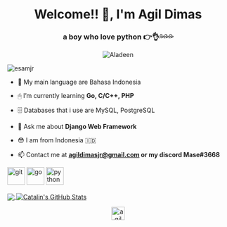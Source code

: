 <h1 align="center">Welcome!! 👋, I'm Agil Dimas</h1>
<h3 align="center">a boy who love python 👉👌💦💦💦</h3>
<p align="center"> <img src="https://media1.tenor.com/images/cbf8697e24585aef31474aa46468e785/tenor.gif?itemid=7353334" alt="Aladeen" /> </p>
<p align="left"> <img src="https://komarev.com/ghpvc/?username=esamjr" alt="esamjr" /> </p>

- 👀 My main language are Bahasa Indonesia

- 🖱 I’m currently learning **Go, C/C++, PHP**

- 🗄 Databases that i use are MySQL, PostgreSQL

- 💬 Ask me about **Django Web Framework**

- 😳 I am from Indonesia 🇮🇩

- 📫 Contact me at **agildimasjr@gmail.com or my discord Mase#3668**

<p align="left"><img src="https://www.vectorlogo.zone/logos/git-scm/git-scm-icon.svg" alt="git" width="40" height="40"/> 
<img src="https://devicons.github.io/devicon/devicon.git/icons/go/go-original.svg" alt="go" width="40" height="40"/> 
<img src="https://devicons.github.io/devicon/devicon.git/icons/python/python-original.svg" alt="python" width="40" height="40"/>
</p>

<a href="https://github.com/esamjr/esamjr">
  <img align="center" src="https://github-readme-stats.vercel.app/api/top-langs/?username=esamjr&hide=java,html&title_color=ffffff&text_color=c9cacc&icon_color=2bbc8a&bg_color=1d1f21" />
</a>

<a href="https://github.com/esamjr/esamjr">
  <img align="center" src="https://github-readme-stats.vercel.app/api?username=esamjr&show_icons=true&line_height=27&count_private=true&title_color=ffffff&text_color=c9cacc&icon_color=2bbc8a&bg_color=1d1f21" alt="Catalin's GitHub Stats" />
</a>

<p align="center">
<a href="https://linkedin.com/in/agil dimas" target="blank"><img align="center" src="https://cdn.jsdelivr.net/npm/simple-icons@3.0.1/icons/linkedin.svg" alt="agil dimas" height="30" width="30" /></a>
</p>
